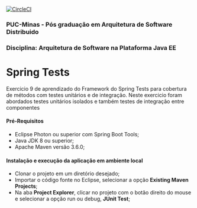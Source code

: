 [![CircleCI](https://circleci.com/gh/cgtamaral/spring-tests/tree/master.svg?style=svg)](https://circleci.com/gh/cgtamaral/spring-tests/tree/master)

### PUC-Minas - Pós graduação em Arquitetura de Software Distribuido 
### Disciplina: Arquitetura de Software na Plataforma Java EE

# Spring Tests
Exercicio 9 de aprendizado do Framework do Spring Tests para cobertura de métodos com testes unitários e de integração.
Neste exercicio foram abordados testes unitários isolados e também testes de integração entre componentes


#### Pré-Requisitos
- Eclipse Photon ou superior com Spring Boot Tools;
- Java JDK 8 ou superior;
- Apache Maven versão 3.6.0;

#### Instalação e execução da aplicação em ambiente local
- Clonar o projeto em um diretório desejado;
- Importar o código fonte no Eclipse, selecionar a opção **Existing Maven Projects**;
- Na aba **Project Explorer**, clicar no projeto com o botão direito do mouse e selecionar a opção run ou debug, **JUnit Test**;


